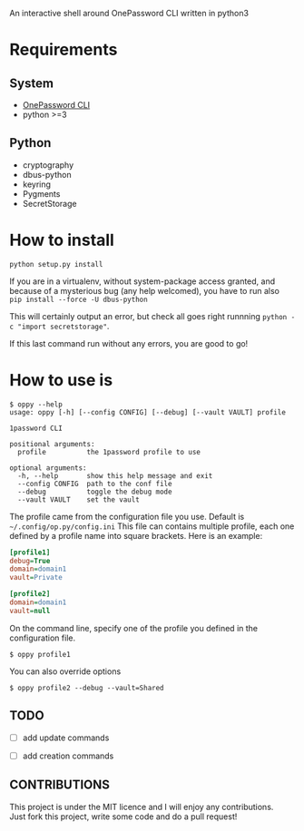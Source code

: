 An interactive shell around OnePassword CLI written in python3

# Requirements
## System
* [OnePassword CLI](https://support.1password.com/command-line/)
* python >=3

## Python
* cryptography
* dbus-python
* keyring
* Pygments
* SecretStorage

# How to install
`python setup.py install`

If you are in a virtualenv, without system-package access granted,
and because of a mysterious bug (any help welcomed), you have to run also  
`pip install --force -U dbus-python`

This will certainly output an error, but check all goes right runnning 
`python -c "import secretstorage"`.

If this last command run without any errors, you are good to go!

# How to use is
```shell    
$ oppy --help
usage: oppy [-h] [--config CONFIG] [--debug] [--vault VAULT] profile

1password CLI

positional arguments:
  profile          the 1password profile to use

optional arguments:
  -h, --help       show this help message and exit
  --config CONFIG  path to the conf file
  --debug          toggle the debug mode
  --vault VAULT    set the vault
```

The profile came from the configuration file you use. Default is `~/.config/op.py/config.ini`
This file can contains multiple profile, each one defined by a profile name into square brackets.
Here is an example:

```ini
[profile1]
debug=True
domain=domain1
vault=Private

[profile2]
domain=domain1
vault=null
```

On the command line, specify one of the profile you defined in the configuration file.

    $ oppy profile1 

You can also override options

    $ oppy profile2 --debug --vault=Shared


## TODO
* [ ] add update commands
* [ ] add creation commands


## CONTRIBUTIONS
This project is under the MIT licence and I will enjoy any contributions.  
Just fork this project, write some code and do a pull request!
